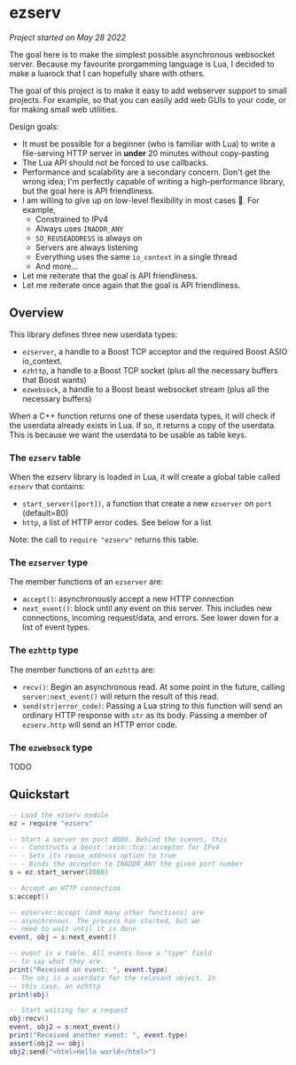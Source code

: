 # ezserv

_Project started on May 28 2022_

The goal here is to make the simplest possible
asynchronous websocket server. Because my favourite
prorgamming language is Lua, I decided to make a 
luarock that I can hopefully share with others.

The goal of this project is to make it easy to add
webserver support to small projects. For example, so
that you can easily add web GUIs to your code, or for
making small web utilities. 

Design goals:
- It must be possible for a beginner (who is familiar with
  Lua) to write a file-serving HTTP server in **under** 20
  minutes without copy-pasting
- The Lua API should not be forced to use callbacks.
- Performance and scalability are a secondary concern. Don't
  get the wrong idea; I'm perfectly capable of writing a
  high-performance library, but the goal here is API
  friendliness.
- I am willing to give up on low-level flexibility in
  most cases :shrug:. For example,
  - Constrained to IPv4
  - Always uses `INADDR_ANY`
  - `SO_REUSEADDRESS` is always on
  - Servers are always listening
  - Everything uses the same `io_context` in a single thread
  - And more...
- Let me reiterate that the goal is API friendliness.
- Let me reiterate once again that the goal is API friendliness.

## Overview

This library defines three new userdata types:
- `ezserver`, a handle to a Boost TCP acceptor and
  the required Boost ASIO io_context.
- `ezhttp`, a handle to a Boost TCP socket (plus
  all the necessary buffers that Boost wants)
- `ezwebsock`, a handle to a Boost beast websocket
  stream (plus all the necessary buffers)

When a C++ function returns one of these userdata types, 
it will check if the userdata already exists in Lua. If
so, it returns a copy of the userdata. This is because 
we want the userdata to be usable as table keys.

### The `ezserv` table
When the ezserv library is loaded in Lua, it will create
a global table called `ezserv` that contains:
- `start_server([port])`, a function that create a
  new `ezserver` on `port` (default=80)
- `http`, a list of HTTP error codes. See below for a list

Note: the call to `require "ezserv"` returns this table.

### The `ezserver` type
The member functions of an `ezserver` are:
- `accept()`: asynchronously accept a new HTTP connection
- `next_event()`: block until any event on this server. 
  This includes new connections, incoming request/data,
  and errors. See lower down for a list of event types.

### The `ezhttp` type
The member functions of an `ezhttp` are:
- `recv()`: Begin an asynchronous read. At some point in
  the future, calling `server:next_event()` will return
  the result of this read.
- `send(str|error_code)`: Passing a Lua string to this
  function will send an ordinary HTTP response with `str`
  as its body. Passing a member of `ezserv.http` will send
  an HTTP error code.

### The `ezwebsock` type
TODO

## Quickstart

```lua
-- Load the ezserv module
ez = require "ezserv"

-- Start a server on port 8080. Behind the scenes, this
-- - Constructs a boost::asio::tcp::acceptor for IPv4
-- - Sets its reuse_address option to true
-- - Binds the acceptor to INADDR_ANY the given port number
s = ez.start_server(8080)

-- Accept an HTTP connection
s:accept()

-- ezserver:accept (and many other functions) are 
-- asynchronous. The process has started, but we 
-- need to wait until it is done
event, obj = s:next_event()

-- event is a table. All events have a "type" field
-- to say what they are.
print("Received an event: ", event.type)
-- The obj is a userdata for the relevant object. In
-- this case, an ezhttp
print(obj)

-- Start waiting for a request
obj:recv()
event, obj2 = s:next_event()
print("Received another event: ", event.type)
assert(obj2 == obj)
obj2:send("<html>Hello world</html>")
```

